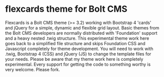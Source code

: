 # flexcards theme for Bolt CMS
Flexcards is a Bolt CMS theme (>= 3.2) working with Bootstrap 4 'cards' and jQuery for a simple, dynamic and flexible grid layout. Basic themes from the Bolt CMS developers are normally distributed with 'Foundation' support and a heavy nested .twig structure. This experimental theme work here goes back to a simplified file structure and skips Foundation CSS and Javascript completely for theme development. You will need to work with .twig, Bootstrap 4 (CSS) and jQuery (JS) to change the template files for your needs. Please be aware that my theme work here is completely experimental. Every support for getting the code to something worthy is very welcome. Please fork.

